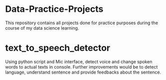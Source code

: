 # Data-Practice-Projects
This repository contains all projects done for practice purposes during the course of my data science learning.

# text_to_speech_detector
Using python script and Mic interface, detect voice and change spoken words to actual texts in console. Further improvements would be to detect language, understand sentence and provide feedbacks about the sentence.
